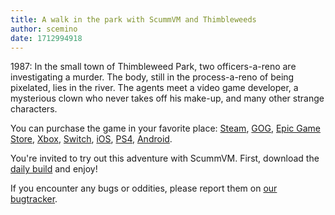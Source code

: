 ```yaml
---
title: A walk in the park with ScummVM and Thimbleweeds
author: scemino
date: 1712994918
---
```


1987: In the small town of Thimbleweed Park, two officers-a-reno are investigating a murder.
The body, still in the process-a-reno of being pixelated, lies in the river.
The agents meet a video game developer, a mysterious clown who never takes off his make-up, and many other strange characters.

You can purchase the game in your favorite place: [Steam](https://store.steampowered.com/app/569860), [GOG](https://www.gog.com/game/thimbleweed_park), [Epic Game Store](https://store.epicgames.com/en-US/p/thimbleweed-park),
[Xbox](https://www.microsoft.com/en-US/store/p/Thimbleweed-Park/9NBLGGH40DCM), [Switch](https://www.nintendo.com/games/detail/thimbleweed-park-switch), [iOS](https://itunes.apple.com/us/app/thimbleweed-park/id1228969539?mt=8), [PS4](https://www.playstation.com/en-us/games/thimbleweed-park-ps4/), [Android](https://play.google.com/store/apps/details?id=com.terribletoybox.thimbleweedparkandroid&hl=en).

You're invited to try out this adventure with ScummVM. First, download the [daily build](https://scummvm.org/downloads/#daily) and enjoy!

If you encounter any bugs or oddities, please report them on [our bugtracker](https://bugs.scummvm.org).
